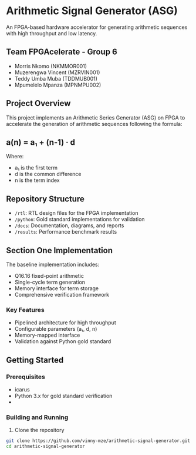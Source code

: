 # Arithmetic Signal Generator (ASG)

An FPGA-based hardware accelerator for generating arithmetic sequences with high throughput and low latency.

## Team FPGAcelerate - Group 6
- Morris Nkomo (NKMMOR001)
- Muzerengwa Vincent (MZRVIN001)
- Teddy Umba Muba (TDDMUB001)
- Mpumelelo Mpanza (MPNMPU002)

## Project Overview

This project implements an Arithmetic Series Generator (ASG) on FPGA to accelerate the generation of arithmetic sequences following the formula:

## a(n) = a₁ + (n-1) · d
Where:
- a₁ is the first term
- d is the common difference
- n is the term index

## Repository Structure

- `/rtl`: RTL design files for the FPGA implementation
- `/python`: Gold standard implementations for validation
- `/docs`: Documentation, diagrams, and reports
- `/results`: Performance benchmark results

## Section One Implementation

The baseline implementation includes:
- Q16.16 fixed-point arithmetic
- Single-cycle term generation
- Memory interface for term storage
- Comprehensive verification framework

### Key Features
- Pipelined architecture for high throughput
- Configurable parameters (a₁, d, n)
- Memory-mapped interface
- Validation against Python gold standard

## Getting Started

### Prerequisites
- icarus
- Python 3.x for gold standard verification
- 

### Building and Running
1. Clone the repository
```bash
git clone https://github.com/vinny-mze/arithmetic-signal-generator.git
cd arithmetic-signal-generator

